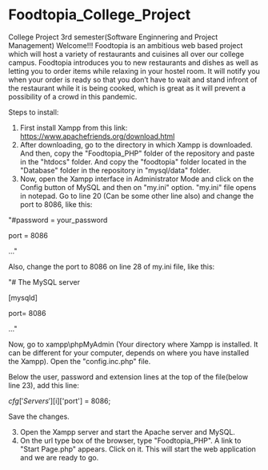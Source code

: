 # Foodtopia_College_Project
College Project 3rd semester(Software Enginnering and Project Management) 
Welcome!!!
Foodtopia is an ambitious web based project which will host a variety of restaurants and cuisines all over our college campus. Foodtopia introduces you to new restaurants and 
dishes as well as letting you to order items while relaxing in your hostel room. It will notify you when your order is ready so that you don’t have to wait and stand infront of 
the restaurant while it is being cooked, which is great as it will prevent a possibility of a crowd in this pandemic.

Steps to install:
1) First install Xampp from this link: https://www.apachefriends.org/download.html
2) After downloading, go to the directory in which Xampp is downloaded. And then, copy the "Foodtopia_PHP" folder of the repository and paste in the "htdocs" folder. And copy the 
"foodtopia" folder located in the "Database" folder in the repository in "mysql/data" folder.
3) Now, open the Xampp interface in Administrator Mode and click on the Config button of MySQL and then on "my.ini" option. "my.ini" file opens in notepad. 
Go to line 20 (Can be some other line also) and change the port to 8086, like this:

"#password = your_password


port = 8086

…"

Also, change the port to 8086 on line 28 of my.ini file, like this:

"# The MySQL server

[mysqld]

port= 8086

…"

Now, go to xampp\phpMyAdmin (Your directory where Xampp is installed. It can be different for your computer, depends on where you have installed the Xampp). Open the 
"config.inc.php" file.

Below the user, password and extension lines at the top of the file(below line 23), add this line:

$cfg['Servers'][$i]['port'] = 8086;

Save the changes.


3) Open the Xampp server and start the Apache server and MySQL.
4) On the url type box of the browser, type "Foodtopia_PHP". A link to "Start Page.php" appears. Click on it. This will start the web application and we are ready to go.




